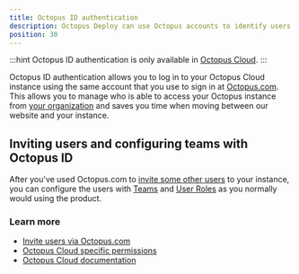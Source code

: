 ```yaml
---
title: Octopus ID authentication
description: Octopus Deploy can use Octopus accounts to identify users.
position: 30
---
```


:::hint
Octopus ID authentication is only available in [Octopus Cloud](/docs/octopus-cloud/index.md).
:::

Octopus ID authentication allows you to log in to your Octopus Cloud instance using the same account that you use to sign in at [Octopus.com](https://Octopus.com). This allows you to manage who is able to access your Octopus instance from [your organization](https://Octopus.com/organization/) and saves you time when moving between our website and your instance.

## Inviting users and configuring teams with Octopus ID

After you've used Octopus.com to [invite some other users](/docs/octopus-cloud/index.md#OctopusCloud-Invitingusers) to your instance, you can configure the users with [Teams](/docs/security/users-and-teams/index.md) and [User Roles](/docs/security/users-and-teams/user-roles.md) as you normally would using the product.

### Learn more

- [Invite users via Octopus.com](/docs/octopus-cloud/index.md#OctopusCloud-Invitingusers)
- [Octopus Cloud specific permissions](/docs/octopus-cloud/permissions.md)
- [Octopus Cloud documentation](/docs/octopus-cloud/index.md)